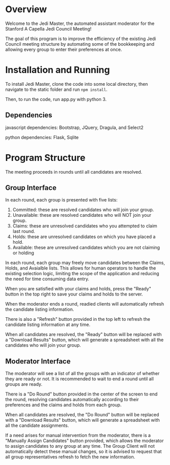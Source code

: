 # Overview
Welcome to the Jedi Master, the automated assistant moderator for the Stanford A Capella Jedi Council Meeting!

The goal of this program is to improve the efficiency of the existing Jedi Council meeting structure by automating some of the bookkeeping and allowing every group to enter their preferences at once.

# Installation and Running
To install Jedi Master, clone the code into some local directory, then navigate to the static folder and run `npm install`.

Then, to run the code, run app.py with python 3.

## Dependencies
javascript dependencies: Bootstrap, JQuery, Dragula, and Select2

python dependencies: Flask, Sqlite

# Program Structure

The meeting proceeds in rounds until all candidates are resolved.

## Group Interface

In each round, each group is presented with five lists:
1. Committed: these are resolved candidates who will join your group.
2. Unavailable: these are resolved candidates who will NOT join your group.
3. Claims: these are unresolved candidates who you attempted to claim last round.
4. Holds: these are unresolved candidates on which you have placed a hold.
5. Available: these are unresolved candidates which you are not claiming or holding

In each round, each group may freely move candidates between the Claims, Holds, and Avaialble lists.
This allows for human operators to handle the existing selection logic, limiting the scope of the application and reducing the need for time consuming data entry.

When you are satisfied with your claims and holds, press the "Ready" button in the top right to save your claims and holds to the server.

When the moderator ends a round, readied clients will automatically refresh the candidate listing information.

There is also a "Refresh" button provided in the top left to refresh the candidate listing information at any time.

When all candidates are resolved, the "Ready" button will be replaced with a "Download Results" button, which will generate a spreadsheet with all the candidates who will join your group.

## Moderator Interface

The moderator will see a list of all the groups with an indicator of whether they are ready or not. It is recommended to wait to end a round until all groups are ready.

There is a "Do Round" button provided in the center of the screen to end the round, resolving candidates automatically according to their preferences and the claims and holds from each group.

When all candidates are resolved, the "Do Round" button will be replaced with a "Download Results" button, which will generate a spreadsheet with all the candidate assignments.

If a need arises for manual intervention from the moderator, there is a "Manually Assign Candidates" button provided, which allows the moderator to assign candidates to any group at any time. The Group Client will not automatically detect these manual changes, so it is advised to request that all group representatives refresh to fetch the new information.



